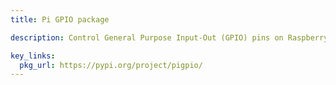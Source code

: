 ```yaml
---
title: Pi GPIO package

description: Control General Purpose Input-Out (GPIO) pins on Raspberry Pi

key_links:
  pkg_url: https://pypi.org/project/pigpio/
---
```

